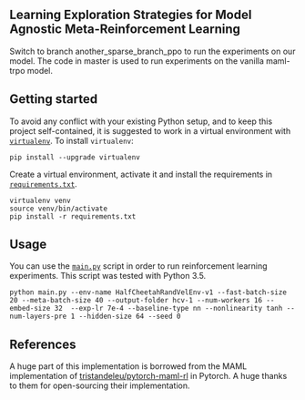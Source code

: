 ## Learning Exploration Strategies for Model Agnostic Meta-Reinforcement Learning

Switch to branch another_sparse_branch_ppo to run the experiments on our model. The code in master is used to run experiments on the vanilla maml-trpo model.

## Getting started
To avoid any conflict with your existing Python setup, and to keep this project self-contained, it is suggested to work in a virtual environment with [`virtualenv`](http://docs.python-guide.org/en/latest/dev/virtualenvs/). To install `virtualenv`:
```
pip install --upgrade virtualenv
```
Create a virtual environment, activate it and install the requirements in [`requirements.txt`](requirements.txt).
```
virtualenv venv
source venv/bin/activate
pip install -r requirements.txt
```

## Usage
You can use the [`main.py`](main.py) script in order to run reinforcement learning experiments. This script was tested with Python 3.5. 
```
python main.py --env-name HalfCheetahRandVelEnv-v1 --fast-batch-size 20 --meta-batch-size 40 --output-folder hcv-1 --num-workers 16 --embed-size 32  --exp-lr 7e-4 --baseline-type nn --nonlinearity tanh --num-layers-pre 1 --hidden-size 64 --seed 0
```

## References
A huge part of this implementation is borrowed from the MAML implementation of [tristandeleu/pytorch-maml-rl](https://github.com/tristandeleu/pytorch-maml-rl) in Pytorch. A huge thanks to them for open-sourcing their implementation.

